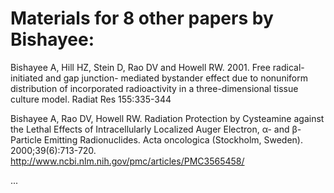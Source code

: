# Materials for 8 other papers by Bishayee:

Bishayee A, Hill HZ, Stein D, Rao DV and Howell RW. 2001. Free radical-initiated and gap junction-
mediated  bystander  effect  due  to  nonuniform  distribution  of  incorporated  radioactivity  in  a
three-dimensional tissue culture model. Radiat Res 155:335-344


Bishayee A, Rao DV, Howell RW. Radiation Protection by Cysteamine against the Lethal Effects of 
Intracellularly Localized Auger Electron, α- and β-Particle Emitting Radionuclides. Acta oncologica 
(Stockholm, Sweden). 2000;39(6):713-720.
http://www.ncbi.nlm.nih.gov/pmc/articles/PMC3565458/

...
